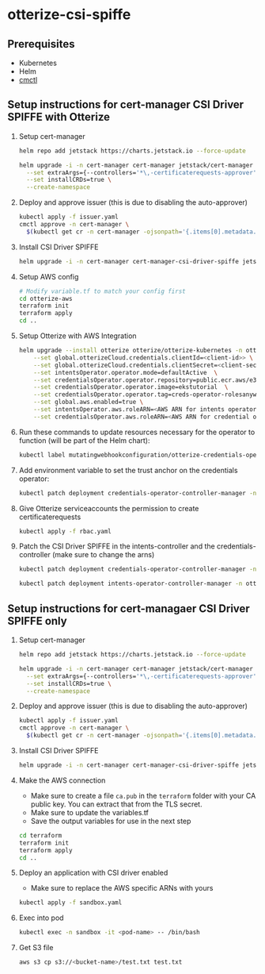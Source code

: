 # otterize-csi-spiffe

## Prerequisites

* Kubernetes
* Helm
* [cmctl](https://cert-manager.io/docs/reference/cmctl/)

## Setup instructions for cert-manager CSI Driver SPIFFE with Otterize

1. Setup cert-manager

    ```bash
    helm repo add jetstack https://charts.jetstack.io --force-update

    helm upgrade -i -n cert-manager cert-manager jetstack/cert-manager \
      --set extraArgs={--controllers='*\,-certificaterequests-approver'} \
      --set installCRDs=true \
      --create-namespace
    ```

1. Deploy and approve issuer (this is due to disabling the auto-approver)

    ```bash
    kubectl apply -f issuer.yaml
    cmctl approve -n cert-manager \
      $(kubectl get cr -n cert-manager -ojsonpath='{.items[0].metadata.name}')
    ```

1. Install CSI Driver SPIFFE

    ```bash
    helm upgrade -i -n cert-manager cert-manager-csi-driver-spiffe jetstack/cert-manager-csi-driver-spiffe -f values.yaml --wait
    ```

1. Setup AWS config

    ```bash
    # Modify variable.tf to match your config first
    cd otterize-aws
    terraform init
    terraform apply
    cd ..
    ```

1. Setup Otterize with AWS Integration

    ```bash
    helm upgrade --install otterize otterize/otterize-kubernetes -n otterize-system --create-namespace \
        --set global.otterizeCloud.credentials.clientId=<client-id>> \
        --set global.otterizeCloud.credentials.clientSecret=<client-secret> \
        --set intentsOperator.operator.mode=defaultActive  \
        --set credentialsOperator.operator.repository=public.ecr.aws/e3b4k2v5 \
        --set credentialsOperator.operator.image=ekstutorial  \
        --set credentialsOperator.operator.tag=creds-operator-rolesanywhere \
        --set global.aws.enabled=true \
        --set intentsOperator.aws.roleARN=<AWS ARN for intents operator role> \
        --set credentialsOperator.aws.roleARN=<AWS ARN for credential operator role>
    ```

1. Run these commands to update resources necessary for the operator to function (will be part of the Helm chart):

    ```bash
    kubectl label mutatingwebhookconfiguration/otterize-credentials-operator-mutating-webhook-configuration app.kubernetes.io/component=credentials-operator app.kubernetes.io/part-of=otterize
    ```

1. Add environment variable to set the trust anchor on the credentials operator:

    ```bash
    kubectl patch deployment credentials-operator-controller-manager -n otterize-system -p '{"spec":{"template":{"spec":{"containers":[{"name":"manager","env":[{"name":"OTTERIZE_TRUST_ANCHOR_ARN","value":"<arn of Trust Anchor>"}]}]}}}}'
    ```

1. Give Otterize serviceaccounts the permission to create certificaterequests

    ```bash
    kubectl apply -f rbac.yaml
    ```

1. Patch the CSI Driver SPIFFE in the intents-controller and the credentials-controller (make sure to change the arns)

    ```bash
    kubectl patch deployment credentials-operator-controller-manager -n otterize-system -p '{"spec":{"template":{"spec":{"volumes":[{"name":"spiffe","csi":{"driver":"spiffe.csi.cert-manager.io","readOnly":true,"volumeAttributes":{"aws.spiffe.csi.cert-manager.io/trust-profile":"arn:aws:rolesanywhere:eu-west-2:228615251467:profile/08934a72-b008-4632-86ca-46ea38690c5a","aws.spiffe.csi.cert-manager.io/trust-anchor":"arn:aws:rolesanywhere:eu-west-2:228615251467:trust-anchor/539adc52-d077-41e7-b73b-1b21254b8f48","aws.spiffe.csi.cert-manager.io/role":"arn:aws:iam::228615251467:role/otterize-credentials-operator","aws.spiffe.csi.cert-manager.io/enable":"true"}}}]},"containers":[{"name":"manager","volumeMounts":[{"name":"spiffe","mountPath":"/root/.aws"}]}]}}}'

    kubectl patch deployment intents-operator-controller-manager -n otterize-system -p '{"spec":{"template":{"spec":{"volumes":[{"name":"spiffe","csi":{"driver":"spiffe.csi.cert-manager.io","readOnly":true,"volumeAttributes":{"aws.spiffe.csi.cert-manager.io/trust-profile":"arn:aws:rolesanywhere:eu-west-2:228615251467:profile/4561d1dc-5326-4eb8-918b-8173a88ceb61","aws.spiffe.csi.cert-manager.io/trust-anchor":"arn:aws:rolesanywhere:eu-west-2:228615251467:trust-anchor/539adc52-d077-41e7-b73b-1b21254b8f48","aws.spiffe.csi.cert-manager.io/role":"arn:aws:iam::228615251467:role/otterize-intents-operator","aws.spiffe.csi.cert-manager.io/enable":"true"}}}]},"containers":[{"name":"manager","volumeMounts":[{"name":"spiffe","mountPath":"/root/.aws"}]}]}}}'
    ```

## Setup instructions for cert-managaer CSI Driver SPIFFE only

1. Setup cert-manager

    ```bash
    helm repo add jetstack https://charts.jetstack.io --force-update

    helm upgrade -i -n cert-manager cert-manager jetstack/cert-manager \
      --set extraArgs={--controllers='*\,-certificaterequests-approver'} \
      --set installCRDs=true \
      --create-namespace
    ```

1. Deploy and approve issuer (this is due to disabling the auto-approver)

    ```bash
    kubectl apply -f issuer.yaml
    cmctl approve -n cert-manager \
      $(kubectl get cr -n cert-manager -ojsonpath='{.items[0].metadata.name}')
    ```

1. Install CSI Driver SPIFFE

    ```bash
    helm upgrade -i -n cert-manager cert-manager-csi-driver-spiffe jetstack/cert-manager-csi-driver-spiffe -f values.yaml --wait
    ```

1. Make the AWS connection
      * Make sure to create a file `ca.pub` in the `terraform` folder with your CA public key. You can extract that from the TLS secret.
      * Make sure to update the variables.tf
      * Save the output variables for use in the next step

      ```bash
      cd terraform
      terraform init
      terraform apply
      cd ..
      ```

1. Deploy an application with CSI driver enabled
    * Make sure to replace the AWS specific ARNs with yours

    ```bash
    kubectl apply -f sandbox.yaml
    ```

1. Exec into pod

    ```bash
    kubectl exec -n sandbox -it <pod-name> -- /bin/bash
    ```

1. Get S3 file

    ```bash
    aws s3 cp s3://<bucket-name>/test.txt test.txt
    ```
